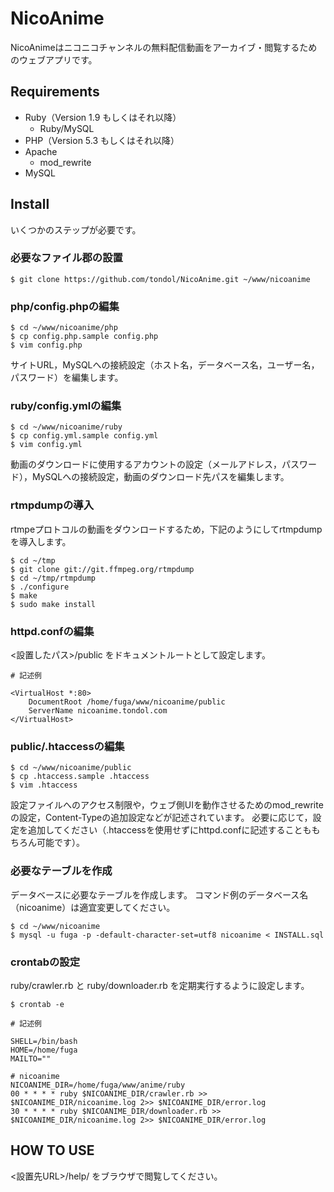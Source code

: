NicoAnime
====

NicoAnimeはニコニコチャンネルの無料配信動画をアーカイブ・閲覧するためのウェブアプリです。

Requirements
----

- Ruby（Version 1.9 もしくはそれ以降）
    - Ruby/MySQL
- PHP（Version 5.3 もしくはそれ以降）
- Apache
    - mod_rewrite
- MySQL

Install
----

いくつかのステップが必要です。

### 必要なファイル郡の設置

~~~~
$ git clone https://github.com/tondol/NicoAnime.git ~/www/nicoanime
~~~~

### php/config.phpの編集

~~~~
$ cd ~/www/nicoanime/php
$ cp config.php.sample config.php
$ vim config.php
~~~~

サイトURL，MySQLへの接続設定（ホスト名，データベース名，ユーザー名，パスワード）を編集します。

### ruby/config.ymlの編集

~~~~
$ cd ~/www/nicoanime/ruby
$ cp config.yml.sample config.yml
$ vim config.yml
~~~~

動画のダウンロードに使用するアカウントの設定（メールアドレス，パスワード），MySQLへの接続設定，動画のダウンロード先パスを編集します。

### rtmpdumpの導入

rtmpeプロトコルの動画をダウンロードするため，下記のようにしてrtmpdumpを導入します。

~~~~
$ cd ~/tmp
$ git clone git://git.ffmpeg.org/rtmpdump
$ cd ~/tmp/rtmpdump
$ ./configure
$ make
$ sudo make install
~~~~

### httpd.confの編集

&lt;設置したパス&gt;/public をドキュメントルートとして設定します。

~~~~
# 記述例

<VirtualHost *:80>
    DocumentRoot /home/fuga/www/nicoanime/public
    ServerName nicoanime.tondol.com
</VirtualHost>
~~~~

### public/.htaccessの編集

~~~~
$ cd ~/www/nicoanime/public
$ cp .htaccess.sample .htaccess
$ vim .htaccess
~~~~

設定ファイルへのアクセス制限や，ウェブ側UIを動作させるためのmod_rewriteの設定，Content-Typeの追加設定などが記述されています。
必要に応じて，設定を追加してください（.htaccessを使用せずにhttpd.confに記述することももちろん可能です）。

### 必要なテーブルを作成

データベースに必要なテーブルを作成します。
コマンド例のデータベース名（nicoanime）は適宜変更してください。

~~~~
$ cd ~/www/nicoanime
$ mysql -u fuga -p -default-character-set=utf8 nicoanime < INSTALL.sql
~~~~

### crontabの設定

ruby/crawler.rb と ruby/downloader.rb を定期実行するように設定します。

~~~~
$ crontab -e
~~~~

~~~~
# 記述例

SHELL=/bin/bash
HOME=/home/fuga
MAILTO=""

# nicoanime
NICOANIME_DIR=/home/fuga/www/anime/ruby
00 * * * * ruby $NICOANIME_DIR/crawler.rb >> $NICOANIME_DIR/nicoanime.log 2>> $NICOANIME_DIR/error.log
30 * * * * ruby $NICOANIME_DIR/downloader.rb >> $NICOANIME_DIR/nicoanime.log 2>> $NICOANIME_DIR/error.log
~~~~

HOW TO USE
----

&lt;設置先URL&gt;/help/ をブラウザで閲覧してください。
